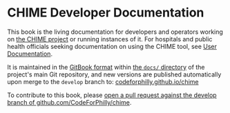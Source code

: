 # CHIME Developer Documentation

This book is the living documentation for developers and operators working on [the CHIME project](https://github.com/CodeForPhilly/chime) or running instances of it. For hospitals and public health officials seeking documentation on using the CHIME tool, see [User Documentation](https://code-for-philly.gitbook.io/chime/).

It is maintained in the [GitBook format](https://gitbookio.gitbooks.io/docs-toolchain/structure.html) within [the `docs/` directory](https://github.com/CodeForPhilly/chime/tree/develop/docs) of the project's main Git repository, and new versions are published automatically upon merge to the `develop` branch to: [codeforphilly.github.io/chime](https://codeforphilly.github.io/chime)

To contribute to this book, please [open a pull request against the develop branch of github.com/CodeForPhilly/chime](https://github.com/CodeForPhilly/chime/compare/develop).
